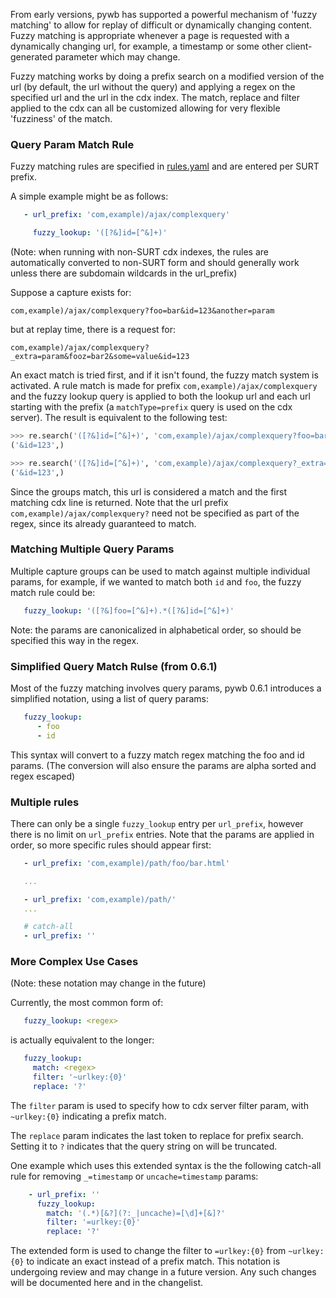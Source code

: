 From early versions, pywb has supported a powerful mechanism of 'fuzzy matching' to allow for replay of difficult or dynamically changing content. Fuzzy matching is appropriate whenever a page is requested with a dynamically changing url, for example, a timestamp or some other client-generated parameter which may change.

Fuzzy matching works by doing a prefix search on a modified version of the url (by default, the url without the query) and applying a regex on the specified url and the url in the cdx index.
The match, replace and filter applied to the cdx can all be customized allowing for very flexible 'fuzziness' of the match.


### Query Param Match Rule

Fuzzy matching rules are specified in [rules.yaml](../blob/master/config.yaml) and are entered per SURT prefix.

A simple example might be as follows:

```yaml
   - url_prefix: 'com,example)/ajax/complexquery'

     fuzzy_lookup: '([?&]id=[^&]+)'
```
(Note: when running with non-SURT cdx indexes, the rules are automatically converted to non-SURT form and should generally work unless there are subdomain wildcards in the url_prefix)

Suppose a capture exists for:
```
com,example)/ajax/complexquery?foo=bar&id=123&another=param
```

but at replay time, there is a request for:
```
com,example)/ajax/complexquery?_extra=param&fooz=bar2&some=value&id=123
```

An exact match is tried first, and if it isn't found, the fuzzy match system is activated.
A rule match is made for prefix `com,example)/ajax/complexquery` and the fuzzy lookup query is applied to both the lookup url and each url starting with the prefix (a `matchType=prefix` query is used on the cdx server). The result is equivalent to the following test:

```python
>>> re.search('([?&]id=[^&]+)', 'com,example)/ajax/complexquery?foo=bar&id=123&another=param').groups()
('&id=123',)

>>> re.search('([?&]id=[^&]+)', 'com,example)/ajax/complexquery?_extra=param&fooz=bar2&some=value&id=123').groups()
('&id=123',)
```

Since the groups match, this url is considered a match and the first matching cdx line is returned.
Note that the url prefix `com,example)/ajax/complexquery?` need not be specified as part of the regex, since its already guaranteed to match.


### Matching Multiple Query Params

Multiple capture groups can be used to match against multiple individual params, for example, if we wanted to match both `id` and `foo`, the fuzzy match rule could be:
```yaml
   fuzzy_lookup: '([?&]foo=[^&]+).*([?&]id=[^&]+)'
```

Note: the params are canonicalized in alphabetical order, so should be specified this way in the regex.

### Simplified Query Match Rulse (from 0.6.1)

Most of the fuzzy matching involves query params, pywb 0.6.1 introduces a simplified notation, using a list of query params:

```yaml
   fuzzy_lookup:
      - foo
      - id
```

This syntax will convert to a fuzzy match regex matching the foo and id params. (The conversion will also ensure the params are alpha sorted and regex escaped)

### Multiple rules

There can only be a single `fuzzy_lookup` entry per `url_prefix`, however there is no limit on `url_prefix` entries. Note that the params are applied in order, so more specific rules should appear first:

```yaml
   - url_prefix: 'com,example)/path/foo/bar.html'

   ...

   - url_prefix: 'com,example)/path/'
   ...

   # catch-all
   - url_prefix: ''

```

### More Complex Use Cases

(Note: these notation may change in the future)

Currently, the most common form of:

```yaml
   fuzzy_lookup: <regex>
```

is actually equivalent to the longer:

```yaml
   fuzzy_lookup:
     match: <regex>
     filter: '~urlkey:{0}'
     replace: '?'
```

The `filter` param is used to specify how to cdx server filter param, with `~urlkey:{0}` indicating a prefix match.

The `replace` param indicates the last token to replace for prefix search. Setting it to `?` indicates that the query string on will be truncated.

One example which uses this extended syntax is the the following catch-all rule for removing `_=timestamp` or `uncache=timestamp` params:

```yaml
    - url_prefix: ''
      fuzzy_lookup:
        match: '(.*)[&?](?:_|uncache)=[\d]+[&]?'
        filter: '=urlkey:{0}'
        replace: '?'
```

The extended form is used to change the filter to `=urlkey:{0}` from `~urlkey:{0}` to indicate an exact instead of a prefix match.
This notation is undergoing review and may change in a future version.
Any such changes will be documented here and in the changelist.